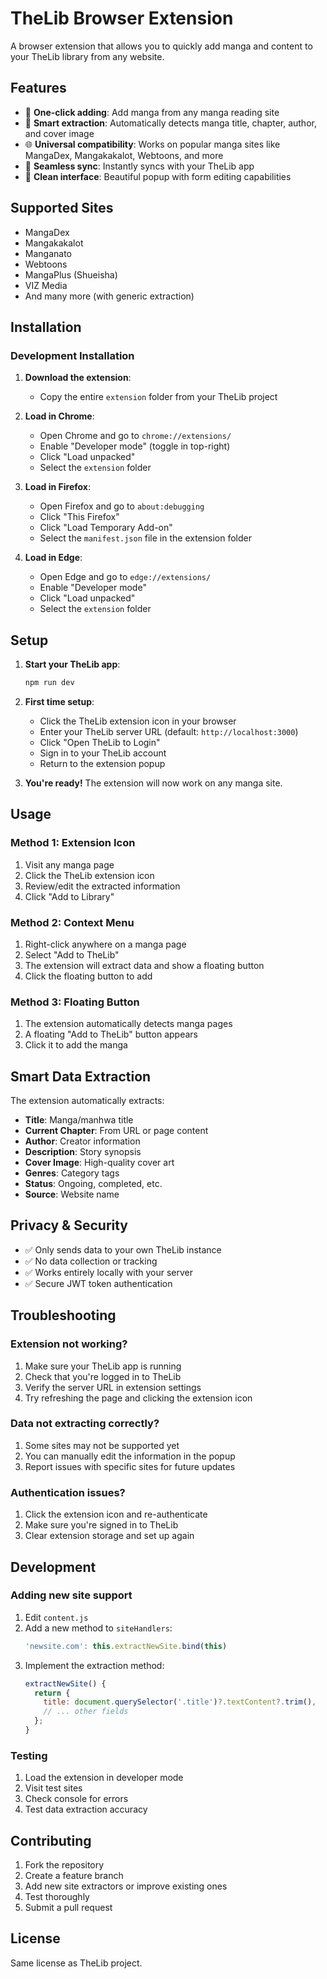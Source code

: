 # TheLib Browser Extension

A browser extension that allows you to quickly add manga and content to your TheLib library from any website.

## Features

- 🔗 **One-click adding**: Add manga from any manga reading site
- 🎯 **Smart extraction**: Automatically detects manga title, chapter, author, and cover image
- 🌐 **Universal compatibility**: Works on popular manga sites like MangaDex, Mangakakalot, Webtoons, and more
- 🔄 **Seamless sync**: Instantly syncs with your TheLib app
- 🎨 **Clean interface**: Beautiful popup with form editing capabilities

## Supported Sites

- MangaDex
- Mangakakalot
- Manganato
- Webtoons
- MangaPlus (Shueisha)
- VIZ Media
- And many more (with generic extraction)

## Installation

### Development Installation

1. **Download the extension**:
   - Copy the entire `extension` folder from your TheLib project

2. **Load in Chrome**:
   - Open Chrome and go to `chrome://extensions/`
   - Enable "Developer mode" (toggle in top-right)
   - Click "Load unpacked"
   - Select the `extension` folder

3. **Load in Firefox**:
   - Open Firefox and go to `about:debugging`
   - Click "This Firefox"
   - Click "Load Temporary Add-on"
   - Select the `manifest.json` file in the extension folder

4. **Load in Edge**:
   - Open Edge and go to `edge://extensions/`
   - Enable "Developer mode"
   - Click "Load unpacked"
   - Select the `extension` folder

## Setup

1. **Start your TheLib app**:
   ```bash
   npm run dev
   ```

2. **First time setup**:
   - Click the TheLib extension icon in your browser
   - Enter your TheLib server URL (default: `http://localhost:3000`)
   - Click "Open TheLib to Login"
   - Sign in to your TheLib account
   - Return to the extension popup

3. **You're ready!** The extension will now work on any manga site.

## Usage

### Method 1: Extension Icon
1. Visit any manga page
2. Click the TheLib extension icon
3. Review/edit the extracted information
4. Click "Add to Library"

### Method 2: Context Menu
1. Right-click anywhere on a manga page
2. Select "Add to TheLib"
3. The extension will extract data and show a floating button
4. Click the floating button to add

### Method 3: Floating Button
1. The extension automatically detects manga pages
2. A floating "Add to TheLib" button appears
3. Click it to add the manga

## Smart Data Extraction

The extension automatically extracts:

- **Title**: Manga/manhwa title
- **Current Chapter**: From URL or page content
- **Author**: Creator information
- **Description**: Story synopsis
- **Cover Image**: High-quality cover art
- **Genres**: Category tags
- **Status**: Ongoing, completed, etc.
- **Source**: Website name

## Privacy & Security

- ✅ Only sends data to your own TheLib instance
- ✅ No data collection or tracking
- ✅ Works entirely locally with your server
- ✅ Secure JWT token authentication

## Troubleshooting

### Extension not working?
1. Make sure your TheLib app is running
2. Check that you're logged in to TheLib
3. Verify the server URL in extension settings
4. Try refreshing the page and clicking the extension icon

### Data not extracting correctly?
1. Some sites may not be supported yet
2. You can manually edit the information in the popup
3. Report issues with specific sites for future updates

### Authentication issues?
1. Click the extension icon and re-authenticate
2. Make sure you're signed in to TheLib
3. Clear extension storage and set up again

## Development

### Adding new site support

1. Edit `content.js`
2. Add a new method to `siteHandlers`:
   ```javascript
   'newsite.com': this.extractNewSite.bind(this)
   ```
3. Implement the extraction method:
   ```javascript
   extractNewSite() {
     return {
       title: document.querySelector('.title')?.textContent?.trim(),
       // ... other fields
     };
   }
   ```

### Testing

1. Load the extension in developer mode
2. Visit test sites
3. Check console for errors
4. Test data extraction accuracy

## Contributing

1. Fork the repository
2. Create a feature branch
3. Add new site extractors or improve existing ones
4. Test thoroughly
5. Submit a pull request

## License

Same license as TheLib project.
